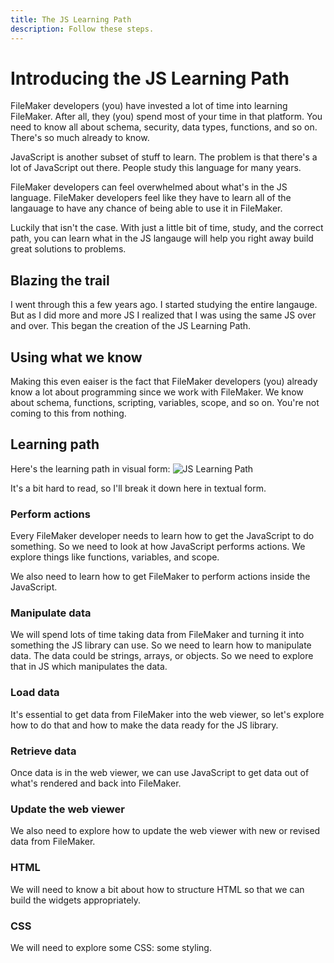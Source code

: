 ```yaml
---
title: The JS Learning Path
description: Follow these steps.
---
```


# Introducing the JS Learning Path

FileMaker developers (you) have invested a lot of time into learning FileMaker. After all, they (you) spend most of your time in that platform. You need to know all about schema, security, data types, functions, and so on. There's so much already to know.

JavaScript is another subset of stuff to learn. The problem is that there's a lot of JavaScript out there. People study this language for many years.

FileMaker developers can feel overwhelmed about what's in the JS language. FileMaker developers feel like they have to learn all of the langauage to have any chance of being able to use it in FileMaker.

Luckily that isn't the case. With just a little bit of time, study, and the correct path, you can learn what in the JS langauge will help you right away build great solutions to problems.

## Blazing the trail

I went through this a few years ago. I started studying the entire langauge. But as I did more and more JS I realized that I was using the same JS over and over. This began the creation of the JS Learning Path.

## Using what we know

Making this even eaiser is the fact that FileMaker developers (you) already know a lot about programming since we work with FileMaker. We know about schema, functions, scripting, variables, scope, and so on. You're not coming to this from nothing.

## Learning path

Here's the learning path in visual form:
![JS Learning Path](https://im-js-in-fm-images.s3.amazonaws.com/JSPath-Large.jpeg)

It's a bit hard to read, so I'll break it down here in textual form.

### Perform actions

Every FileMaker developer needs to learn how to get the JavaScript to do something. So we need to look at how JavaScript performs actions. We explore things like functions, variables, and scope.

We also need to learn how to get FileMaker to perform actions inside the JavaScript.

### Manipulate data

We will spend lots of time taking data from FileMaker and turning it into something the JS library can use. So we need to learn how to manipulate data. The data could be strings, arrays, or objects. So we need to explore that in JS which manipulates the data.

### Load data

It's essential to get data from FileMaker into the web viewer, so let's explore how to do that and how to make the data ready for the JS library.

### Retrieve data

Once data is in the web viewer, we can use JavaScript to get data out of what's rendered and back into FileMaker.

### Update the web viewer

We also need to explore how to update the web viewer with new or revised data from FileMaker.

### HTML

We will need to know a bit about how to structure HTML so that we can build the widgets appropriately.

### CSS

We will need to explore some CSS: some styling.
